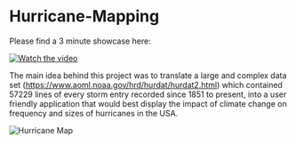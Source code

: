 # Hurricane-Mapping

Please find a 3 minute showcase here:

[![Watch the video](https://img.youtube.com/vi/NKFy-NGPxcw/hqdefault.jpg)](https://youtu.be/NKFy-NGPxcw)

The main idea behind this project was to translate a large and complex data set (https://www.aoml.noaa.gov/hrd/hurdat/hurdat2.html) which contained 57229 lines of every storm entry recorded since 1851 to present, into a user friendly application that would best display the impact of climate change on frequency and sizes of hurricanes in the USA.

![Hurricane Map]([https://user-images.githubusercontent.com/15923559/312861114-6dd40c8a-6232-49db-89ed-302f3ce3e9fd.png](https://private-user-images.githubusercontent.com/159306494/450914282-238bf349-466d-4c0f-a455-1e5033d12498.png?jwt=eyJhbGciOiJIUzI1NiIsInR5cCI6IkpXVCJ9.eyJpc3MiOiJnaXRodWIuY29tIiwiYXVkIjoicmF3LmdpdGh1YnVzZXJjb250ZW50LmNvbSIsImtleSI6ImtleTUiLCJleHAiOjE3NDg5Njc5MDAsIm5iZiI6MTc0ODk2NzYwMCwicGF0aCI6Ii8xNTkzMDY0OTQvNDUwOTE0MjgyLTIzOGJmMzQ5LTQ2NmQtNGMwZi1hNDU1LTFlNTAzM2QxMjQ5OC5wbmc_WC1BbXotQWxnb3JpdGhtPUFXUzQtSE1BQy1TSEEyNTYmWC1BbXotQ3JlZGVudGlhbD1BS0lBVkNPRFlMU0E1M1BRSzRaQSUyRjIwMjUwNjAzJTJGdXMtZWFzdC0xJTJGczMlMkZhd3M0X3JlcXVlc3QmWC1BbXotRGF0ZT0yMDI1MDYwM1QxNjIwMDBaJlgtQW16LUV4cGlyZXM9MzAwJlgtQW16LVNpZ25hdHVyZT1jZDE5ZThhMDY1YTlkNjYwMmE5ZDAxMDgzMWZhNGNhYzc2MTc0Y2UyYWY4OTZhZGJlNDJhYjMxZDQ3OTQ1NmNmJlgtQW16LVNpZ25lZEhlYWRlcnM9aG9zdCJ9.tiwweh_lFS-PE76yz692XfW7GjqAQwIaWf2oW32N8DA))



